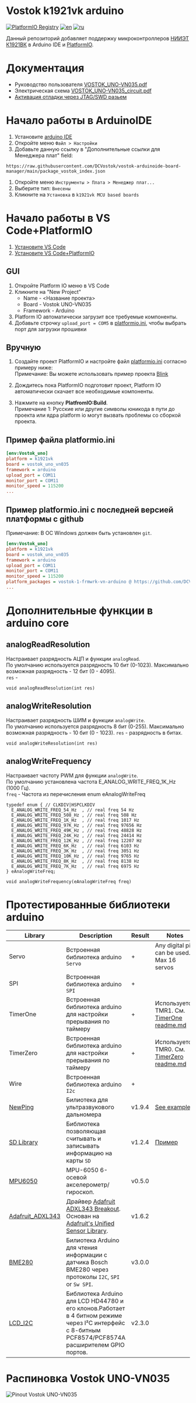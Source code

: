
# Vostok k1921vk arduino
[![PlatformIO Registry](https://badges.registry.platformio.org/packages/dcvostok/tool/vostok-1-frmwrk-vn-arduino.svg)](https://registry.platformio.org/tools/dcvostok/vostok-1-frmwrk-vn-arduino)
[![en](https://img.shields.io/badge/lang-en-red.svg)](README.md)
[![ru](https://img.shields.io/badge/lang-ru-green.svg)](README.ru.md)  


Данный репозиторий добавляет поддержку микроконтроллеров [НИИЭТ К1921ВК](https://niiet.ru/product-category/chips/microcont/risc-32-bit/) в Arduino IDE и [PlatformIO](http://platformio.org).

# Документация 
*  Руководство пользователя [VOSTOK_UNO-VN035.pdf](doc/VOSTOK_UNO-VN035.pdf)
*  Электрическая схема [VOSTOK_UNO-VN035_circuit.pdf](doc/VOSTOK_UNO-VN035_circuit.pdf)
*  [Активация отладки через JTAG/SWD разьем](doc/Activate_JTAG.ru.md)
# Начало работы в ArduinoIDE
1. Установите [arduino IDE](https://www.arduino.cc/en/software)
2. Откройте меню `Файл > Настройки`
3. Добавьте данную ссылку в "Дополнительные ссылки для Менеджера плат" field:
```
https://raw.githubusercontent.com/DCVostok/vostok-arduinoide-board-manager/main/package_vostok_index.json
```
1. Откройте меню `Инструменты > Плата > Менеджер плат...`
2. Выберите тип: `Внесены`
3. Кликните на `Установка` в `k1921vk MCU based boards`
# Начало работы в  VS Code+PlatformIO
1. [Установите VS Code](https://code.visualstudio.com/)  
2. [Установите VS Code+PlatformIO](https://docs.platformio.org/en/latest/integration/ide/vscode.html#ide-vscode)
## GUI

1. Откройте Platform IO меню в VS Code
2. Кликните на "New Project"
    * Name - <Название проекта>
    * Board - Vostok UNO-VN035
    * Framework - Arduino
3. Platform IO автоматически загрузит все требуемые компоненты.
4. Добавьте строчку `upload_port = COM5` в [platformio.ini](http://docs.platformio.org/page/projectconf.html), чтобы выбрать порт для загрузки прошивки
## Вручную

1. Создайте проект PlatformIO и настройте файл [platformio.ini](http://docs.platformio.org/page/projectconf.html) согласно примеру ниже:  
Примечание: Вы можете использовать пример проекта [Blink](examples/Platformio/Blink)

1. Дождитесь пока PlatformIO подготовит проект, Platform IO автоматически скачает все необходимые компоненты.

2. Нажмите на кнопку **PlatfromIO:Build**.  
Примечание 1: Русские или другие символы юникода в пути до проекта или ядра platform io могут вызвать проблемы со сборкой проекта.  

## Пример файла platformio.ini 
```ini
[env:Vostok_uno]
platform = k1921vk
board = vostok_uno_vn035
framework = arduino
upload_port = COM11
monitor_port = COM11
monitor_speed = 115200
...
```

## Пример platformio.ini с последней версией платформы с github
Примечание: В ОС Windows должен быть установлен `git`.
```ini
[env:Vostok_uno]
platform = k1921vk
board = vostok_uno_vn035
framework = arduino
upload_port = COM11
monitor_port = COM11
monitor_speed = 115200
platform_packages = vostok-1-frmwrk-vn-arduino @ https://github.com/DCVostok/vostok-1-frmwrk-vn-arduino#main
...
```

# Дополнительные функции в arduino core
## analogReadResolution
Настраивает разрядность АЦП и функции `analogRead`.  
По умолчанию используется разрядность 10 бит (0-1023). Максимально возможная разрядность - 12 бит (0 - 4095).  
`res` - 

```
void analogReadResolution(int res)
```

## analogWriteResolution
Настраивает разрядность ШИМ и функции `analogWrite`.  
По умолчанию используется разрядность 8 бит (0-255). Максимально возможная разрядность - 10 бит (0 - 1023). 
`res` - разрядность в битах.

```
void analogWriteResolution(int res)
```

## analogWriteFrequency
Настраивает  частоту PWM для функции `analogWrite`.  
По умолчанию установлена частота E_ANALOG_WRITE_FREQ_1K_Hz (1000 Гц).  
`freq` - Частота из перечисления enum eAnalogWriteFreq

```
typedef enum { // CLKDIV|HSPCLKDIV
  E_ANALOG_WRITE_FREQ_54_Hz  , // real freq 54 Hz
  E_ANALOG_WRITE_FREQ_508_Hz , // real freq 508 Hz
  E_ANALOG_WRITE_FREQ_1K_Hz  , // real freq 1017 Hz
  E_ANALOG_WRITE_FREQ_97K_Hz , // real freq 97656 Hz
  E_ANALOG_WRITE_FREQ_49K_Hz , // real freq 48828 Hz
  E_ANALOG_WRITE_FREQ_24K_Hz , // real freq 24414 Hz
  E_ANALOG_WRITE_FREQ_12K_Hz , // real freq 12207 Hz
  E_ANALOG_WRITE_FREQ_6K_Hz  , // real freq 6103 Hz
  E_ANALOG_WRITE_FREQ_3K_Hz  , // real freq 3051 Hz
  E_ANALOG_WRITE_FREQ_10K_Hz , // real freq 9765 Hz
  E_ANALOG_WRITE_FREQ_8K_Hz  , // real freq 8138 Hz
  E_ANALOG_WRITE_FREQ_7K_Hz  , // real freq 6975 Hz
} eAnalogWriteFreq;
```

```
void analogWriteFrequency(eAnalogWriteFreq freq)
```

# Протестированные библиотеки arduino

|Library|Description|Result|Notes|
|---------|---------|------|-----|
|Servo|Встроенная библиотека arduino `Servo`|+|Any digital pin can be used. Max 16 servos|
|SPI|Встроенная библиотека arduino `SPI`|+|  |
|TimerOne|Встроенная библиотека arduino для настройки прерывания по таймеру|+|Используется TMR1. См. [TimerOne readme.md](libraries/TimerOne/readme.md)|
|TimerZero|Встроенная библиотека arduino для настройки прерывания по таймеру|+|Используется TMR0. См. [TimerZero readme.md](libraries/TimerZero/readme.md)|
|Wire|Встроенная библиотека arduino `I2c`|+||
|[NewPing](https://bitbucket.org/teckel12/arduino-new-ping/src/master/)|Билиотека для ультразвукового дальномера|v1.9.4|[See example](examples/Platformio/NewPing)|
|[SD Library](https://www.arduino.cc/en/Reference/SD)|Библиотека позволяющая считывать и записывать информацию на карты `SD`|v1.2.4|[Пример](examples/Platformio/SD_card)|
|[MPU6050](https://github.com/electroniccats/mpu6050)|MPU-6050 6-осевой акселерометр/гироскоп.|v0.5.0|  |
|[Adafruit_ADXL343](https://github.com/adafruit/Adafruit_ADXL343)|Драйвер [Adafruit ADXL343 Breakout](http://www.adafruit.com/products/). Основан на [Adafruit's Unified Sensor Library](https://github.com/adafruit/Adafruit_Sensor).|v1.6.2|  |
|[BME280](https://github.com/finitespace/BME280)|Билиотека Arduino для чтения информации с датчика Bosch BME280 через протоколы `I2C`, `SPI` or `Sw SPI`.|v3.0.0|  |
|[LCD_I2C](https://github.com/blackhack/LCD_I2C)|Библиотека Arduino для LCD HD44780 и его клонов.Работает в 4 битном режиме через I²C интерфейс с 8-битным PCF8574/PCF8574A расширителем GPIO портов.|v2.3.0|  |


# Распиновка Vostok UNO-VN035
![Pinout Vostok UNO-VN035](doc/Pinout_VostokUnoVN035.png)
